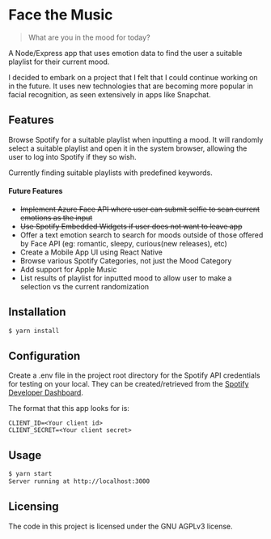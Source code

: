 # Face the Music
> What are you in the mood for today?

A Node/Express app that uses emotion data to find the user a suitable playlist for their current mood.

I decided to embark on a project that I felt that I could continue working on in the future. It uses new technologies that are becoming more popular in facial recognition, as seen extensively in apps like Snapchat.

## Features

Browse Spotify for a suitable playlist when inputting a mood. It will randomly select a suitable playlist and open it in the system browser, allowing the user to log into Spotify if they so wish.

Currently finding suitable playlists with predefined keywords. 

#### Future Features

* ~~Implement Azure Face API where user can submit selfie to scan current emotions as the input~~
* ~~Use Spotify Embedded Widgets if user does not want to leave app~~
* Offer a text emotion search to search for moods outside of those offered by Face API (eg: romantic, sleepy, curious(new releases), etc)
* Create a Mobile App UI using React Native
* Browse various Spotify Categories, not just the Mood Category
* Add support for Apple Music
* List results of playlist for inputted mood to allow user to make a selection vs the current randomization

## Installation

  ```bash
  $ yarn install
  ```
  
## Configuration

Create a .env file in the project root directory for the Spotify API credentials for testing on your local. They can be created/retrieved from the [Spotify Developer Dashboard](https://developer.spotify.com/dashboard/). 

The format that this app looks for is:
  ```
  CLIENT_ID=<Your client id>
  CLIENT_SECRET=<Your client secret>
  ```
  
## Usage

  ```bash
  $ yarn start
  Server running at http://localhost:3000
  ```

## Licensing

The code in this project is licensed under the GNU AGPLv3 license.
